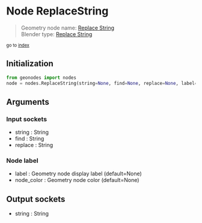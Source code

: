 
# Node ReplaceString

> Geometry node name: [Replace String](https://docs.blender.org/manual/en/latest/modeling/geometry_nodes/text/replace_string.html)<br>
  Blender type: [Replace String](https://docs.blender.org/api/current/bpy.types.FunctionNodeReplaceString.html)
  
<sub>go to [index](index.md)</sub>

## Initialization

```python
from geonodes import nodes
node = nodes.ReplaceString(string=None, find=None, replace=None, label=None, node_color=None)
```



## Arguments


### Input sockets

- string : String
- find : String
- replace : String

### Node label

- label : Geometry node display label (default=None)
- node_color : Geometry node color (default=None)

## Output sockets

- string : String
